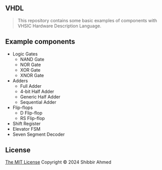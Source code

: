 ## VHDL
> This repository contains some basic examples of components with VHSIC Hardware Description Language.

## Example components
- Logic Gates
    - NAND Gate
    - NOR Gate
    - XOR Gate
    - XNOR Gate
- Adders
    - Full Adder
    - 4-bit Half Adder
    - Generic Half Adder
    - Sequential Adder
- Flip-flops
    - D Flip-flop
    - RS Flip-flop
- Shift Register
- Elevator FSM
- Seven Segment Decoder

## License
<a href="https://opensource.org/license/mit">The MIT License</a> Copyright &copy; 2024 Shibbir Ahmed
